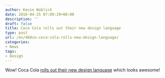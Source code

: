 ```yaml
---
author: Kevin Woblick
date: 2016-04-25 07:09:29+00:00
description: ''
draft: false
title: Coca Cola rolls out their new design language
type: post
url: /en/4b0ce-coca-cola-rolls-new-design-language/
categories:
- News
tags:
- Design
---
```


Wow! Coca Cola [rolls out their new design language](http://www.coca-colacompany.com/press-center/press-releases/coca-cola-reveals-new-one-brand-packaging/) which looks awesome!
